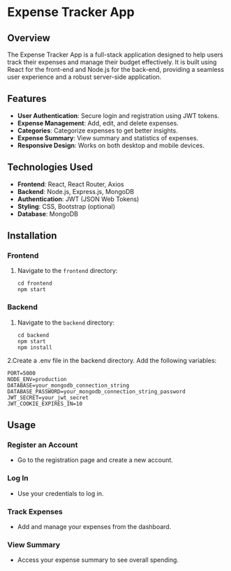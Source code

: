 # Expense Tracker App

## Overview

The Expense Tracker App is a full-stack application designed to help users track their expenses and manage their budget effectively. It is built using React for the front-end and Node.js for the back-end, providing a seamless user experience and a robust server-side application.

## Features

- **User Authentication**: Secure login and registration using JWT tokens.
- **Expense Management**: Add, edit, and delete expenses.
- **Categories**: Categorize expenses to get better insights.
- **Expense Summary**: View summary and statistics of expenses.
- **Responsive Design**: Works on both desktop and mobile devices.

## Technologies Used

- **Frontend**: React, React Router, Axios
- **Backend**: Node.js, Express.js, MongoDB
- **Authentication**: JWT (JSON Web Tokens)
- **Styling**: CSS, Bootstrap (optional)
- **Database**: MongoDB

## Installation

### Frontend

1. Navigate to the `frontend` directory:
   ```
   cd frontend
   npm start
   ```
### Backend
1. Navigate to the `backend` directory:
   ```
   cd backend
   npm start
   npm install
   
2.Create a .env file in the backend directory.
   Add the following variables:
   ```
   PORT=5000
   NODE_ENV=production
   DATABASE=your_mongodb_connection_string
   DATABASE_PASSWORD=your_mongodb_connection_string_password
   JWT_SECRET=your_jwt_secret
   JWT_COOKIE_EXPIRES_IN=10
   ```

## Usage

### Register an Account

- Go to the registration page and create a new account.

### Log In

- Use your credentials to log in.

### Track Expenses

- Add and manage your expenses from the dashboard.

### View Summary

- Access your expense summary to see overall spending.

